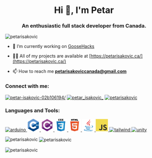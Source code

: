<h1 align="center">Hi 👋, I'm Petar</h1>
<h3 align="center">An enthusiastic full stack developer from Canada.</h3>

<p align="left"> <img src="https://komarev.com/ghpvc/?username=petarisakovic&label=Profile%20views&color=0e75b6&style=flat" alt="petarisakovic" /> </p>


- 🔭 I’m currently working on [GooseHacks](https://goosehacks.ca/)

- 👨‍💻 All of my projects are available at [https://petarisakovic.ca/](https://petarisakovic.ca/)

- 📫 How to reach me **petarisakoviccanada@gmail.com**

<h3 align="left">Connect with me:</h3>
<p align="left">
<a href="https://linkedin.com/in/petar-isakovic-02b106194/" target="blank"><img align="center" src="https://raw.githubusercontent.com/rahuldkjain/github-profile-readme-generator/master/src/images/icons/Social/linked-in-alt.svg" alt="petar-isakovic-02b106194/" height="30" width="40" /></a>
<a href="https://instagram.com/petar_isakovic_" target="blank"><img align="center" src="https://raw.githubusercontent.com/rahuldkjain/github-profile-readme-generator/master/src/images/icons/Social/instagram.svg" alt="petar_isakovic_" height="30" width="40" /></a>
<a href="https://codeforces.com/profile/petarisakovic" target="blank"><img align="center" src="https://raw.githubusercontent.com/rahuldkjain/github-profile-readme-generator/master/src/images/icons/Social/codeforces.svg" alt="petarisakovic" height="30" width="40" /></a>
</p>

<h3 align="left">Languages and Tools:</h3>
<p align="left"> <a href="https://www.arduino.cc/" target="_blank" rel="noreferrer"> <img src="https://cdn.worldvectorlogo.com/logos/arduino-1.svg" alt="arduino" width="40" height="40"/> </a> <a href="https://www.w3schools.com/cpp/" target="_blank" rel="noreferrer"> <img src="https://raw.githubusercontent.com/devicons/devicon/master/icons/cplusplus/cplusplus-original.svg" alt="cplusplus" width="40" height="40"/> </a> <a href="https://www.w3schools.com/cs/" target="_blank" rel="noreferrer"> <img src="https://raw.githubusercontent.com/devicons/devicon/master/icons/csharp/csharp-original.svg" alt="csharp" width="40" height="40"/> </a> <a href="https://www.w3schools.com/css/" target="_blank" rel="noreferrer"> <img src="https://raw.githubusercontent.com/devicons/devicon/master/icons/css3/css3-original-wordmark.svg" alt="css3" width="40" height="40"/> </a> <a href="https://www.w3.org/html/" target="_blank" rel="noreferrer"> <img src="https://raw.githubusercontent.com/devicons/devicon/master/icons/html5/html5-original-wordmark.svg" alt="html5" width="40" height="40"/> </a> <a href="https://www.java.com" target="_blank" rel="noreferrer"> <img src="https://raw.githubusercontent.com/devicons/devicon/master/icons/java/java-original.svg" alt="java" width="40" height="40"/> </a> <a href="https://developer.mozilla.org/en-US/docs/Web/JavaScript" target="_blank" rel="noreferrer"> <img src="https://raw.githubusercontent.com/devicons/devicon/master/icons/javascript/javascript-original.svg" alt="javascript" width="40" height="40"/> </a> <a href="https://tailwindcss.com/" target="_blank" rel="noreferrer"> <img src="https://www.vectorlogo.zone/logos/tailwindcss/tailwindcss-icon.svg" alt="tailwind" width="40" height="40"/> </a> <a href="https://unity.com/" target="_blank" rel="noreferrer"> <img src="https://www.vectorlogo.zone/logos/unity3d/unity3d-icon.svg" alt="unity" width="40" height="40"/> </a> </p>

<p><img align="left" src="https://github-readme-stats.vercel.app/api/top-langs?username=petarisakovic&show_icons=true&locale=en&layout=compact" alt="petarisakovic" /></p>

<p>&nbsp;<img align="center" src="https://github-readme-stats.vercel.app/api?username=petarisakovic&show_icons=true&locale=en" alt="petarisakovic" /></p>

<p><img align="center" src="https://github-readme-streak-stats.herokuapp.com/?user=petarisakovic&" alt="petarisakovic" /></p>
